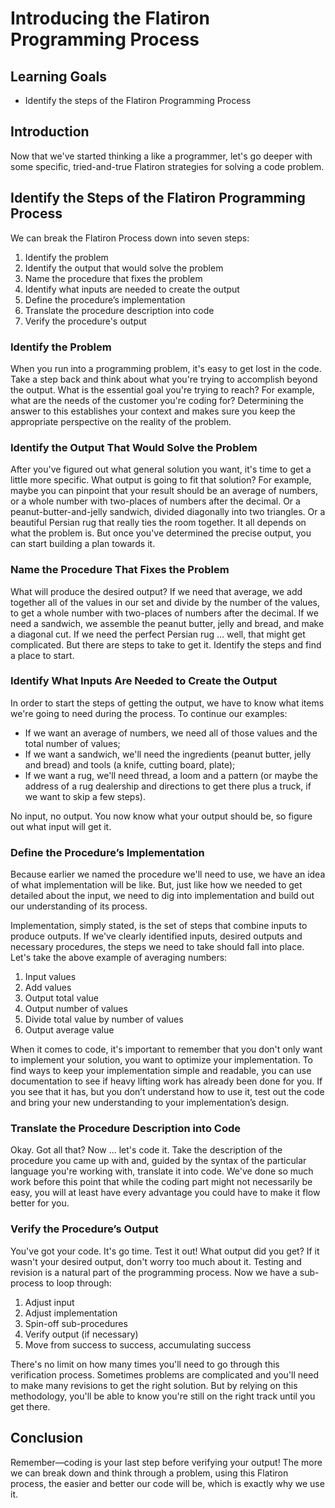 # Introducing the Flatiron Programming Process

## Learning Goals

- Identify the steps of the Flatiron Programming Process

## Introduction

Now that we've started thinking a like a programmer, let's go deeper with some
specific, tried-and-true Flatiron strategies for solving a code problem.

## Identify the Steps of the Flatiron Programming Process

We can break the Flatiron Process down into seven steps:

1) Identify the problem
2) Identify the output that would solve the problem
3) Name the procedure that fixes the problem
4) Identify what inputs are needed to create the output
5) Define the procedure’s implementation
6) Translate the procedure description into code
7) Verify the procedure's output

### Identify the Problem

When you run into a programming problem, it's easy to get lost in the code. Take
a step back and think about what you're trying to accomplish beyond the output.
What is the essential goal you're trying to reach? For example, what are the
needs of the customer you're coding for? Determining the answer to this
establishes your context and makes sure you keep the appropriate perspective on
the reality of the problem.

### Identify the Output That Would Solve the Problem

After you've figured out what general solution you want, it's time to get a
little more specific. What output is going to fit that solution? For example,
maybe you can pinpoint that your result should be an average of numbers, or a
whole number with two-places of numbers after the decimal. Or a
peanut-butter-and-jelly sandwich, divided diagonally into two triangles. Or a
beautiful Persian rug that really ties the room together. It all depends on what
the problem is. But once you've determined the precise output, you can start
building a plan towards it.

### Name the Procedure That Fixes the Problem

What will produce the desired output? If we need that average, we add together
all of the values in our set and divide by the number of the values, to get a
whole number with two-places of numbers after the decimal. If we need a
sandwich, we assemble the peanut butter, jelly and bread, and make a diagonal
cut. If we need the perfect Persian rug ... well, that might get complicated.
But there are steps to take to get it. Identify the steps and find a place to
start.

### Identify What Inputs Are Needed to Create the Output

In order to start the steps of getting the output, we have to know what items
we're going to need during the process. To continue our examples:

- If we want an average of numbers, we need all of those values and the total number of values;
- If we want a sandwich, we'll need the ingredients (peanut butter, jelly and bread) and tools (a knife, cutting board, plate);
- If we want a rug, we'll need thread, a loom and a pattern (or maybe the address of a rug dealership and directions to get there plus a truck, if we want to skip a few steps).

No input, no output. You now know what your output should be, so figure out what
input will get it.

### Define the Procedure’s Implementation

Because earlier we named the procedure we'll need to use, we have an idea of
what implementation will be like. But, just like how we needed to get detailed
about the input, we need to dig into implementation and build out our
understanding of its process.

Implementation, simply stated, is the set of steps that combine inputs to
produce outputs. If we've clearly identified inputs, desired outputs and
necessary procedures, the steps we need to take should fall into place. Let's
take the above example of averaging numbers:

1. Input values
2. Add values
3. Output total value
4. Output number of values
5. Divide total value by number of values
6. Output average value

When it comes to code, it's important to remember that you don't only want to
implement your solution, you want to optimize your implementation. To find ways
to keep your implementation simple and readable, you can use documentation to
see if heavy lifting work has already been done for you. If you see that it has,
but you don’t understand how to use it, test out the code and bring your new
understanding to your implementation’s design.

### Translate the Procedure Description into Code

Okay. Got all that? Now ... let's code it. Take the description of the procedure
you came up with and, guided by the syntax of the particular language you're
working with, translate it into code. We've done so much work before this point
that while the coding part might not necessarily be easy, you will at least have
every advantage you could have to make it flow better for you.

### Verify the Procedure’s Output

You've got your code. It's go time. Test it out! What output did you get? If it
wasn't your desired output, don't worry too much about it. Testing and revision
is a natural part of the programming process. Now we have a sub-process to loop
through:

1. Adjust input
2. Adjust implementation
3. Spin-off sub-procedures
4. Verify output (if necessary)
5. Move from success to success, accumulating success

There's no limit on how many times you'll need to go through this verification
process. Sometimes problems are complicated and you'll need to make many
revisions to get the right solution. But by relying on this methodology, you'll
be able to know you're still on the right track until you get there.

## Conclusion

Remember—coding is your last step before verifying your output! The more we can
break down and think through a problem, using this Flatiron process, the easier
and better our code will be, which is exactly why we use it.


